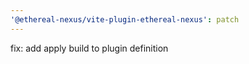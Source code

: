 ```yaml
---
'@ethereal-nexus/vite-plugin-ethereal-nexus': patch
---
```


fix: add apply build to plugin definition

